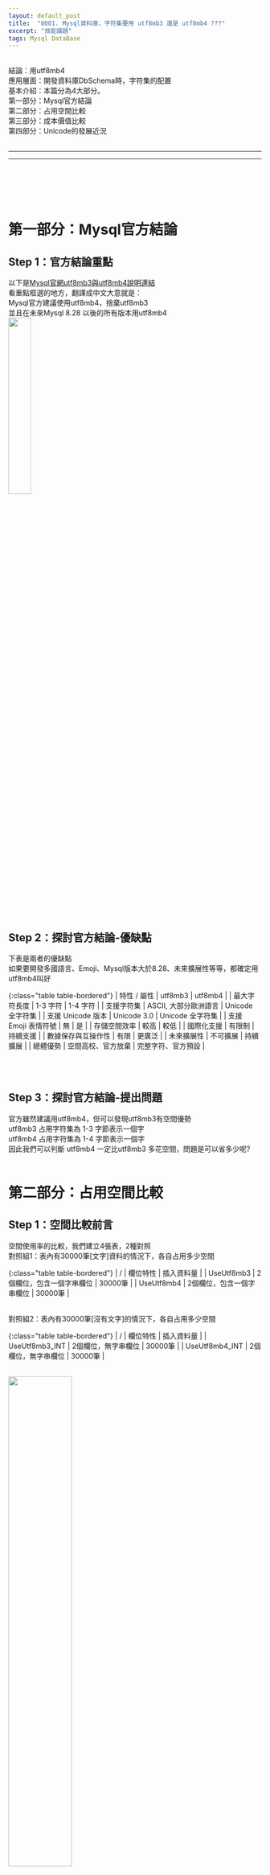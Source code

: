 ```yaml
---
layout: default_post
title:  "0001. Mysql資料庫，字符集要用 utf8mb3 還是 utf8mb4 ???"
excerpt: "效能議題"
tags: Mysql DataBase
---
```

<div class="summary">
<br/>結論：用utf8mb4
<br/>應用層面：開發資料庫DbSchema時，字符集的配置
<br/>基本介紹：本篇分為4大部分。
<br/>第一部分：Mysql官方結論
<br/>第二部分：占用空間比較
<br/>第三部分：成本價值比較
<br/>第四部分：Unicode的發展近況
</div>

<div class="title">
    <br/><hr class="titleinner">
	<span></span>
	<hr class="titleinner"><br/>
</div>

<br/><br/>
<h1>第一部分：Mysql官方結論</h1>

<h2>Step 1：官方結論重點</h2>
以下是<a href="https://dev.mysql.com/doc/refman/8.0/en/charset-unicode-sets.html">Mysql官網utf8mb3與utf8mb4說明連結</a>
<br/>看重點框選的地方，翻譯成中文大意就是：
<br/>Mysql官方建議使用utf8mb4，捨棄utf8mb3
<br/>並且在未來Mysql 8.28 以後的所有版本用utf8mb4
<br/> <img src="/assets/image/LearnNote/2023_09_02/014.png" width="30%" height="30%" />
<br/><br/>

<h2>Step 2：探討官方結論-優缺點</h2>
下表是兩者的優缺點
<br/>如果要開發多國語言、Emoji、Mysql版本大於8.28、未來擴展性等等，都確定用utf8mb4叫好

{:class="table table-bordered"}
| 特性 / 屬性  | utf8mb3 | utf8mb4 |
| 最大字符長度  | 1-3 字符	 | 1-4 字符 |
| 支援字符集  | ASCII, 大部分歐洲語言 | Unicode 全字符集 | 
| 支援 Unicode 版本 | Unicode 3.0	 | Unicode 全字符集 |
| 支援 Emoji 表情符號  | 無 | 是 |
| 存儲空間效率  | 較高 | 較低 |
| 國際化支援  | 有限制 | 持續支援 |
| 數據保存與互操作性  | 有限 | 更廣泛 |
| 未來擴展性 | 不可擴展 | 持續擴展 |
| 總體優勢  | 空間高校、官方放棄 | 完整字符、官方預設 |

<br/><br/>

<h2>Step 3：探討官方結論-提出問題</h2>
官方雖然建議用utf8mb4，但可以發現utf8mb3有空間優勢
<br/>utf8mb3 占用字符集為 1-3 字節表示一個字
<br/>utf8mb4 占用字符集為 1-4 字節表示一個字
<br/>因此我們可以判斷 utf8mb4 一定比utf8mb3 多花空間，問題是可以省多少呢?
<br/><br/>


<h1>第二部分：占用空間比較</h1>

<h2>Step 1：空間比較前言</h2>
空間使用率的比較，我們建立4張表，2種對照
<br/>對照組1：表內有30000筆[文字]資料的情況下，各自占用多少空間

{:class="table table-bordered"}
|  /   | 欄位特性 | 插入資料量 |
| UseUtf8mb3  | 2個欄位，包含一個字串欄位 | 30000筆 |
| UseUtf8mb4  | 2個欄位，包含一個字串欄位 | 30000筆 | 

<br/>對照組2：表內有30000筆[沒有文字]的情況下，各自占用多少空間

{:class="table table-bordered"}
|  /   | 欄位特性 | 插入資料量 |
| UseUtf8mb3_INT | 2個欄位，無字串欄位 | 30000筆 |
| UseUtf8mb4_INT | 2個欄位，無字串欄位 | 30000筆 |

<br/> <img src="/assets/image/LearnNote/2023_09_02/003.png" width="50%" height="50%" />
<br/><br/>


<h2>Step 2：有文字資料空間比較-建表</h2>
建立以下兩張表
<br/>utf8mb3帶文字：

``` sql
CREATE TABLE `UseUtf8mb3` (
  `UseUtf8mb3Id` INT NOT NULL AUTO_INCREMENT,  
  `JunkMessage` VARCHAR(1000) NOT NULL COMMENT '',
  PRIMARY KEY (`UseUtf8mb3Id`)
) ENGINE=INNODB DEFAULT CHARSET=utf8mb3 COMMENT='填充訊息utf8mb3表';

```

<br/> <img src="/assets/image/LearnNote/2023_09_02/001.png" width="50%" height="50%" />


<br/>utf8mb4帶文字：

``` sql
CREATE TABLE `UseUtf8mb4` (
  `UseUtf8mb4Id` INT NOT NULL AUTO_INCREMENT,
  `JunkMessage` VARCHAR(1000) NOT NULL COMMENT '',
  PRIMARY KEY (`UseUtf8mb4Id`)
) ENGINE=INNODB DEFAULT CHARSET=utf8mb4 COMMENT='填充訊息utf8mb4表';

```

<br/> <img src="/assets/image/LearnNote/2023_09_02/003.png" width="50%" height="50%" />
<br/><br/>

<h2>Step 3：有文字資料空間比較-塞資料代碼</h2>
以下是C#代碼，我們產生500個字的變數，重複塞入30000萬筆資料到2張表

``` C#

//1. Class Model
public class useUtf8Class
{
    public string JunkMessage { get; set; }
}

//2. 用Dapper 塞資料到 Mysql
public void AddJunkMessages()
{
    var datas = new List<useUtf8Class>();
    string randomString = GenerateRandomString(500);
    //3萬筆
    for (int index = 0; index < 30000; index++)
    {              
        datas.Add(new useUtf8Class() { JunkMessage = randomString });
    }
    var sql = $@"
INSERT UseUtf8mb3(JunkMessage)
VALUE(@JunkMessage);

INSERT UseUtf8mb4(JunkMessage)
VALUE(@JunkMessage);
";
    _unitOfWork.Master.Execute(sql, datas);
}
";

```

<br/><br/>

<h2>Step 4：有文字資料空間比較-資料表內容</h2>
塞入資料後 UseUtf8mb3 的內容如下：
<br/> <img src="/assets/image/LearnNote/2023_09_02/010.png" width="50%" height="50%" />

<br/>塞入資料後 UseUtf8mb4 的內容如下：
<br/> <img src="/assets/image/LearnNote/2023_09_02/011.png" width="50%" height="50%" />
<br/><br/>

<h2>Step 5：有文字資料空間比較-比較空間</h2>
UseUtf8mb3 表使用空間為：8.52mb

``` sql
SELECT ROUND(((data_length + index_length) / 1024 / 1024), 2) AS 'UseUtf8mb3 使用量 (MB)'       
FROM information_schema.TABLES
WHERE table_name = 'UseUtf8mb3'
```

<br/> <img src="/assets/image/LearnNote/2023_09_02/008.png" width="50%" height="50%" />


<br/>UseUtf8mb3 表使用空間為：14.52mb

``` sql
SELECT ROUND(((data_length + index_length) / 1024 / 1024), 2) AS 'UseUtf8mb4 使用量 (MB)'       
FROM information_schema.TABLES
WHERE table_name = 'UseUtf8mb4'
```

<br/> <img src="/assets/image/LearnNote/2023_09_02/009.png" width="50%" height="50%" />
<br/><br/>

<h2>Step 6：有文字資料空間比較-結論</h2>
如果表"都只有字串"的情況下，空間節省效率為  表使用空間為：8.52 / 14.52 約為59% 
<br/>但實務上很多資料表的欄位大多都不會只有字串
<br/><br/>

<h2>Step 7：沒有文字資料空間比較-建表</h2>
這次考量不用文字的狀況下，會有多少空間差異，文字欄位改用Int保存，建立以下兩張表
<br/>utf8mb3 無文字欄位：

``` sql
CREATE TABLE `UseUtf8mb3_INT` (
  `UseUtf8mb3Id` INT NOT NULL AUTO_INCREMENT,  
  `JunkInt` INT NOT NULL COMMENT '',
  PRIMARY KEY (`UseUtf8mb3Id`)
) ENGINE=INNODB DEFAULT CHARSET=utf8mb3 COMMENT='填充訊息utf8mb3只有INT表';
```

<br/>utf8mb4 無文字欄位：

``` sql
CREATE TABLE `UseUtf8mb4_INT` (
  `UseUtf8mb4Id` INT NOT NULL AUTO_INCREMENT,
  `JunkInt` INT NOT NULL COMMENT '',
  PRIMARY KEY (`UseUtf8mb4Id`)
) ENGINE=INNODB DEFAULT CHARSET=utf8mb4 COMMENT='填充訊息utf8mb4只有INT表';
```

<br/><br/>

<h2>Step 8：沒有文字資料空間比較-塞資料代碼</h2>
以下是C#代碼，我們產生數值都是1234567的變數，重複塞入30000萬筆資料

``` C#

//1. Class Model
public class useUtf8Class
{
    public int JunkInt { get; set; }
}

//2. 用Dapper 塞資料到 Mysql
public void AddJunkMessages()
{
    var datas = new List<useUtf8Class>();
    //3萬筆
    for (int index = 0; index < 30000; index++)
    {              
        datas.Add(new useUtf8Class() { JunkInt = 1234567});
    }
    var sql = $@"
INSERT UseUtf8mb3_INT(JunkInt)
VALUE(@JunkInt);

INSERT UseUtf8mb4_INT(JunkInt)
VALUE(@JunkInt);
";
    _unitOfWork.Master.Execute(sql, datas);
}
";

```

<br/><br/>

<h2>Step 9：沒有文字資料空間比較-資料表內容</h2>
塞入資料後 UseUtf8mb3_INT 的內容如下：
<br/> <img src="/assets/image/LearnNote/2023_09_02/012.png" width="50%" height="50%" />

<br/>塞入資料後 UseUtf8mb4_INT 的內容如下：
<br/> <img src="/assets/image/LearnNote/2023_09_02/013.png" width="50%" height="50%" />
<br/><br/>

<h2>Step 10：沒有文字資料空間比較-比較空間</h2>
UseUtf8mb3_INT 表使用空間為： 3.52mb

``` sql
SELECT ROUND(((data_length + index_length) / 1024 / 1024), 2) AS 'UseUtf8mb3 使用量 (MB)'       
FROM information_schema.TABLES
WHERE table_name = 'UseUtf8mb3_INT'
```

<br/> <img src="/assets/image/LearnNote/2023_09_02/007.png" width="50%" height="50%" />


<br/>UseUtf8mb3_INT 表使用空間為： 3.52mb

``` sql
SELECT ROUND(((data_length + index_length) / 1024 / 1024), 2) AS 'UseUtf8mb4 使用量 (MB)'       
FROM information_schema.TABLES
WHERE table_name = 'UseUtf8mb4_INT'
```

<br/> <img src="/assets/image/LearnNote/2023_09_02/006.png" width="50%" height="50%" />
<br/><br/>

<h2>Step 11：沒有文字資料空間比較-結論</h2>
如果表"沒有文字"的情況下，空間節省效率為 0% => 表使用空間為：3.52 / 3.52 = 1 
<br/><br/>


<h1>第三部分：成本價值比較</h1>

<h2>Step 1：計算公式</h2>
因此決定能壓縮多少空間就看char、varchar等欄位，其他可以不計
<br/>假設資料庫全部都是utf8mb4，改為全都是utf8mb3可以解省的空間簡單計算如下：
<br/>使用空間值 * [(文字欄位) / 找出資料庫所有欄位

{:class="table table-bordered"}
| 1. 初始化  | ： | 配置Swagger |
| 2. 檢視頁面  | ： | 預設的檢視頁面View，不屬於API的項目 |
| 3. 基礎配置  | ： | API繼承的Controller，建立兩種，Base為不顯示Swagger，Open為顯示Swagger | 
| 4. 控制器 | ： | Home為View與Api共存的情況下Swagger如何顯示 |
| 5. 區塊  | ： | 以Area資料夾區分，實際開發者有可能以物理方式切割的API |

<br/> <img src="/assets/image/LearnNote/2023_09_02/004.png" width="30%" height="30%" />
<br/><br/>


<br/><br/>
<h1>第四部分：Unicode的發展近況</h1>

<h2>Step 1：配置區域</h2>

{:class="table table-bordered"}
| 1. 初始化  | ： | 配置Swagger |
| 2. 檢視頁面  | ： | 預設的檢視頁面View，不屬於API的項目 |
| 3. 基礎配置  | ： | API繼承的Controller，建立兩種，Base為不顯示Swagger，Open為顯示Swagger | 
| 4. 控制器 | ： | Home為View與Api共存的情況下Swagger如何顯示 |
| 5. 區塊  | ： | 以Area資料夾區分，實際開發者有可能以物理方式切割的API |

<br/> <img src="/assets/image/LearnNote/2023_09_02/004.png" width="30%" height="30%" />
<br/><br/>
